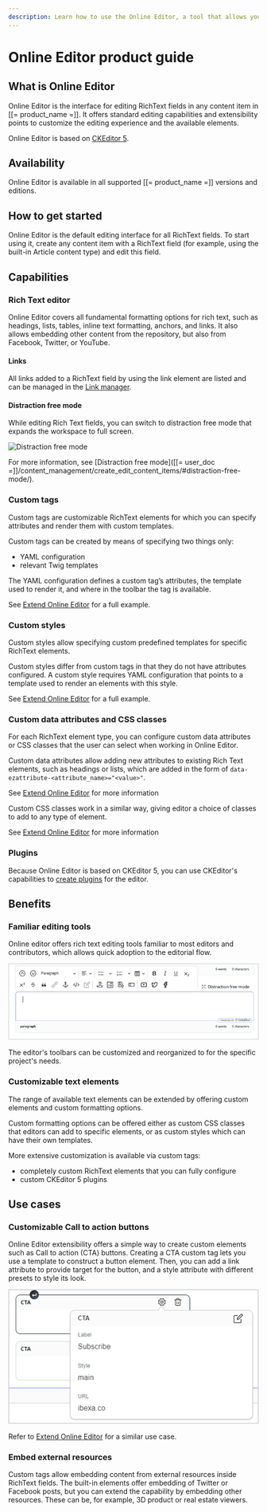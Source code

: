 ```yaml
---
description: Learn how to use the Online Editor, a tool that allows you to edit RichText Fields in any content item in Ibexa DXP.
---
```


# Online Editor product guide

## What is Online Editor

Online Editor is the interface for editing RichText fields in any content item in [[= product_name =]].
It offers standard editing capabilities and extensibility points to customize the editing experience and the available elements.

Online Editor is based on [CKEditor 5](https://ckeditor.com/ckeditor-5/).

## Availability

Online Editor is available in all supported [[= product_name =]] versions and editions.

## How to get started

Online Editor is the default editing interface for all RichText fields. 
To start using it, create any content item with a RichText field 
(for example, using the built-in Article content type) and edit this field.

## Capabilities

### Rich Text editor

Online Editor covers all fundamental formatting options for rich text, such as headings, lists, tables, inline text formatting, anchors, and links. 
It also allows embedding other content from the repository, but also from Facebook, Twitter, or YouTube.

#### Links

All links added to a RichText field by using the link element are listed
and can be managed in the [Link manager](url_management.md).

#### Distraction free mode

While editing Rich Text fields, you can switch to distraction free mode that expands the workspace to full screen.

![Distraction free mode](distraction_free_mode.png)

For more information, see [Distraction free mode]([[= user_doc =]]/content_management/create_edit_content_items/#distraction-free-mode/).

### Custom tags

Custom tags are customizable RichText elements for which you can specify attributes 
and render them with custom templates.

Custom tags can be created by means of specifying two things only:

- YAML configuration
- relevant Twig templates

The YAML configuration defines a custom tag’s attributes, the template used to render it, and where in the toolbar the tag is available.

See [Extend Online Editor](extend_online_editor.md#configure-custom-tags) for a full example.

### Custom styles

Custom styles allow specifying custom predefined templates for specific RichText elements.

Custom styles differ from custom tags in that they do not have attributes configured. A custom style requires YAML configuration that points to a template used to render an elements with this style.

See [Extend Online Editor](extend_online_editor.md#configure-custom-styles) for a full example.

### Custom data attributes and CSS classes

For each RichText element type, you can configure custom data attributes or CSS classes that the user can select when working in Online Editor.

Custom data attributes allow adding new attributes to existing Rich Text elements, such as headings or lists, which are added in the form of `data-ezattribute-<attribute_name>="<value>"`.

See [Extend Online Editor](extend_online_editor.md#custom-data-attributes) for more information

Custom CSS classes work in a similar way, giving editor a choice of classes to add to any type of element.

See [Extend Online Editor](extend_online_editor.md#custom-css-classes) for more information

### Plugins

Because Online Editor is based on CKEditor 5, you can use CKEditor's capabilities to [create plugins](extend_online_editor.md#add-ckeditor-plugins) for the editor.

## Benefits

### Familiar editing tools

Online editor offers rich text editing tools familiar to most editors and contributors, 
which allows quick adoption to the editorial flow.

![Familiar editing tools](img/familiar_editing_tools.png)

The editor's toolbars can be customized and reorganized to for the specific project's needs.

### Customizable text elements

The range of available text elements can be extended by offering custom elements and custom formatting options.

Custom formatting options can be offered either as custom CSS classes that editors can add to specific elements, 
or as custom styles which can have their own templates.

More extensive customization is available via custom tags:

- completely custom RichText elements that you can fully configure
- custom CKEditor 5 plugins

## Use cases

### Customizable Call to action buttons

Online Editor extensibility offers a simple way to create custom elements such as Call to action (CTA) buttons. 
Creating a CTA custom tag lets you use a template to construct a button element. 
Then, you can add a link attribute to provide target for the button, and a style attribute with different presets to style its look.

![Call to action buttons](img/call_to_action_buttons.png)

Refer to [Extend Online Editor](extend_online_editor.md#link-tag) for a similar use case.

### Embed external resources

Custom tags allow embedding content from external resources inside RichText fields. 
The built-in elements offer embedding of Twitter or Facebook posts, but you can extend the capability by embedding other resources. 
These can be, for example, 3D product or real estate viewers.